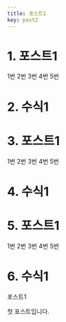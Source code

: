 ```yaml
---
title: 포스트1
key: post2
---
```


# 1. 포스트1

1번 2번 3번 4번 5번

# 2. 수식1

# 3. 포스트1

1번 2번 3번 4번 5번

# 4. 수식1

# 5. 포스트1

1번 2번 3번 4번 5번

# 6. 수식1

포스트1

첫 포스트입니다.
